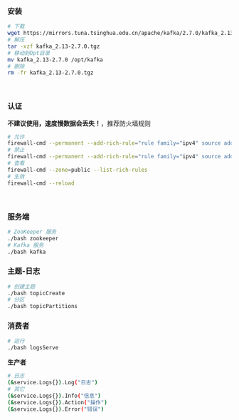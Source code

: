 ### 安装
```bash
# 下载
wget https://mirrors.tuna.tsinghua.edu.cn/apache/kafka/2.7.0/kafka_2.13-2.7.0.tgz
# 解压
tar -xzf kafka_2.13-2.7.0.tgz
# 移动到Opt目录
mv kafka_2.13-2.7.0 /opt/kafka
# 删除
rm -fr kafka_2.13-2.7.0.tgz
```

<br/>

### 认证
**不建议使用，速度慢数据会丢失！**，推荐防火墙规则
```bash
# 允许
firewall-cmd --permanent --add-rich-rule="rule family="ipv4" source address="192.168.0.200" port protocol="tcp" port="9092" accept"
# 禁止
firewall-cmd --permanent --add-rich-rule="rule family="ipv4" source address="192.168.0.200" port protocol="tcp" port="9092" reject"
# 查看
firewall-cmd --zone=public --list-rich-rules
# 生效
firewall-cmd --reload
```

<br/>

### 服务端
```bash
# ZooKeeper 服务
./bash zookeeper
# Kafka 服务
./bash kafka
```

### 主题-日志
```bash
# 创建主题
./bash topicCreate
# 分区
./bash topicPartitions

```

### 消费者
```bash
# 运行
./bash logsServe
```

**生产者**
```bash
# 日志
(&service.Logs{}).Log("日志")
# 其它
(&service.Logs{}).Info("信息")
(&service.Logs{}).Action("操作")
(&service.Logs{}).Error("错误")
```
